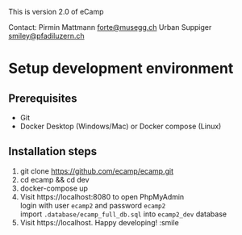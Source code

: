 This is version 2.0 of eCamp

Contact:
Pirmin Mattmann <forte@musegg.ch>
Urban Suppiger <smiley@pfadiluzern.ch>


# Setup development environment

## Prerequisites
- Git
- Docker Desktop (Windows/Mac) or Docker compose (Linux)

## Installation steps

1. git clone https://github.com/ecamp/ecamp.git
2. cd ecamp && cd dev
3. docker-compose up
4. Visit https://localhost:8080 to open PhpMyAdmin  
   login with user `ecamp2` and password `ecamp2`  
   import  `.database/ecamp_full_db.sql` into `ecamp2_dev` database
5. Visit https://localhost. Happy developing! :smile